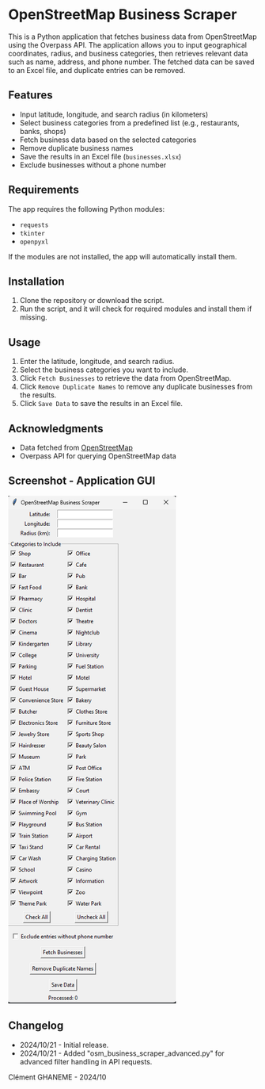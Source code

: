 # OpenStreetMap Business Scraper

This is a Python application that fetches business data from OpenStreetMap using the Overpass API. The application allows you to input geographical coordinates, radius, and business categories, then retrieves relevant data such as name, address, and phone number. The fetched data can be saved to an Excel file, and duplicate entries can be removed.

## Features
- Input latitude, longitude, and search radius (in kilometers)
- Select business categories from a predefined list (e.g., restaurants, banks, shops)
- Fetch business data based on the selected categories
- Remove duplicate business names
- Save the results in an Excel file (`businesses.xlsx`)
- Exclude businesses without a phone number

## Requirements
The app requires the following Python modules:
- `requests`
- `tkinter`
- `openpyxl`

If the modules are not installed, the app will automatically install them.

## Installation
1. Clone the repository or download the script.
2. Run the script, and it will check for required modules and install them if missing.

## Usage
1. Enter the latitude, longitude, and search radius.
2. Select the business categories you want to include.
3. Click `Fetch Businesses` to retrieve the data from OpenStreetMap.
4. Click `Remove Duplicate Names` to remove any duplicate businesses from the results.
5. Click `Save Data` to save the results in an Excel file.

## Acknowledgments
- Data fetched from [OpenStreetMap](https://www.openstreetmap.org/)
- Overpass API for querying OpenStreetMap data

## Screenshot - Application GUI

![GUI](OSM.png)

## Changelog

- 2024/10/21 - Initial release.
- 2024/10/21 - Added "osm_business_scraper_advanced.py" for advanced filter handling in API requests.

Clément GHANEME - 2024/10
